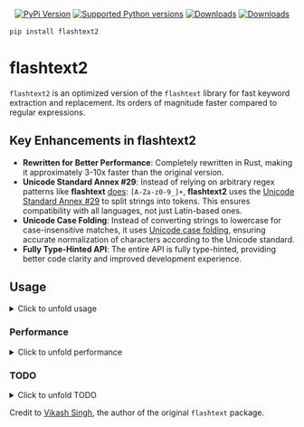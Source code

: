 <div align="center">
    
  <a href="https://pypi.org/project/flashtext2">![PyPi Version](https://badge.fury.io/py/flashtext2.svg)</a>
  <a href="https://pypi.org/project/flashtext2">![Supported Python versions](https://img.shields.io/pypi/pyversions/flashtext2.svg?color=%2334D058)</a>
  <a href="https://pepy.tech/project/flashtext2">![Downloads](https://static.pepy.tech/badge/flashtext2)</a>
  <a href="https://pepy.tech/project/flashtext2">![Downloads](https://static.pepy.tech/badge/flashtext2/month)</a>
    
</div>

```sh
pip install flashtext2
```

# flashtext2

`flashtext2` is an optimized version of the `flashtext` library for fast keyword extraction and replacement. 
Its orders of magnitude faster compared to regular expressions.

## Key Enhancements in flashtext2

- **Rewritten for Better Performance**: Completely rewritten in Rust, making it approximately 3-10x faster than the original version.
- **Unicode Standard Annex #29**: Instead of relying on arbitrary regex patterns like **flashtext** 
[does](https://github.com/vi3k6i5/flashtext/blob/b316c7e9e54b6b4d078462b302a83db85f884a94/flashtext/keyword.py#L13): `[A-Za-z0-9_]+`, 
**flashtext2** uses the [Unicode Standard Annex #29](https://www.unicode.org/reports/tr29/) to split strings into tokens. 
This ensures compatibility with all languages, not just Latin-based ones.
- **Unicode Case Folding**: Instead of converting strings to lowercase for case-insensitive matches, it uses 
[Unicode case folding](https://www.w3.org/TR/charmod-norm/#definitionCaseFolding), ensuring accurate normalization 
of characters according to the Unicode standard.
- **Fully Type-Hinted API**: The entire API is fully type-hinted, providing better code clarity and improved development experience.


## Usage


<details>
  <summary>Click to unfold usage</summary>

### Keyword Extraction

```python
from flashtext2 import KeywordProcessor

kp = KeywordProcessor(case_sensitive=False)

kp.add_keyword('Python')
kp.add_keyword('flashtext')
kp.add_keyword('program')

text = "I love programming in Python and using the flashtext library."

keywords_found = kp.extract_keywords(text)
print(keywords_found)
# Output: ['Python', 'flashtext']

keywords_found = kp.extract_keywords_with_span(text)
print(keywords_found)
# Output: [('Python', 22, 28), ('flashtext', 43, 52)]
```

### Keyword Replacement

```python
from flashtext2 import KeywordProcessor

kp = KeywordProcessor(case_sensitive=False)

kp.add_keyword('Java', 'Python')
kp.add_keyword('regex', 'flashtext')

text = "I love programming in Java and using the regex library."
new_text = kp.replace_keywords(text)

print(new_text)
# Output: "I love programming in Python and using the flashtext library."
```

### Case Sensitivity

```python
from flashtext2 import KeywordProcessor

text = 'abc aBc ABC'

kp = KeywordProcessor(case_sensitive=True)
kp.add_keyword('aBc')

print(kp.extract_keywords(text))
# Output: ['aBc']

kp = KeywordProcessor(case_sensitive=False)
kp.add_keyword('aBc')

print(kp.extract_keywords(text))
# Output: ['aBc', 'aBc', 'aBc']
```

### Other Examples

Overlapping keywords (returns the longest sequence)
```python
from flashtext2 import KeywordProcessor

kp = KeywordProcessor(case_sensitive=True)
kp.add_keyword('machine')
kp.add_keyword('machine learning')

text = "machine learning is a subset of artificial intelligence"
print(kp.extract_keywords(text))
# Output: ['machine learning']
```

Case folding
```python
from flashtext2 import KeywordProcessor

kp = KeywordProcessor(case_sensitive=False)
kp.add_keywords_from_iter(["flour", "Maße", "ᾲ στο διάολο"])

text = "ﬂour, MASSE, ὰι στο διάολο"
print(kp.extract_keywords(text))
# Output: ['flour', 'Maße', 'ᾲ στο διάολο']
```
</details>


### Performance

<details>
  <summary>
  Click to unfold performance
  </summary>

Extracting keywords is usually 2.5-3x faster, and for replacing them its about 10x.  
There is still room to optimize the code and improve performance.   
You can find the benchmarks [here](https://github.com/shner-elmo/FlashText2.0/tree/master/benchmarks), 

![Image](benchmarks/extract-keywords.png)

![Image](benchmarks/replace-keywords.png)

The words have on average 6 characters, and a sentence has 10k words, so the length is 60k.
</details>


### TODO

<details>
  <summary>
  Click to unfold TODO
  </summary>

* Add multiple ways of normalizing strings: simple case folding, full case folding, and locale-aware folding
* Remove all clones in src code
</details>

Credit to [Vikash Singh](https://github.com/vi3k6i5/), the author of the original `flashtext` package.
